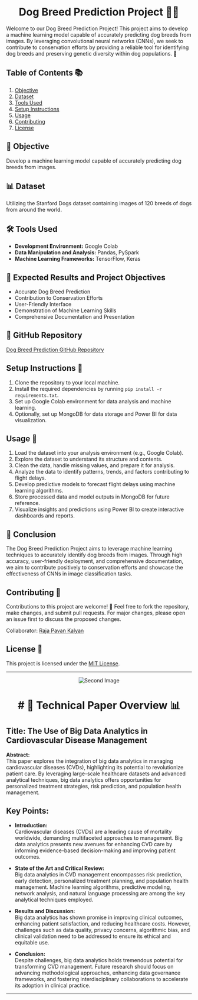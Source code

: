 
<h1 align="center">Dog Breed Prediction Project 🐾🐶</h1>
Welcome to our Dog Breed Prediction Project! This project aims to develop a machine learning model capable of accurately predicting dog breeds from images. By leveraging convolutional neural networks (CNNs), we seek to contribute to conservation efforts by providing a reliable tool for identifying dog breeds and preserving genetic diversity within dog populations. 🚀

## Table of Contents 📚

1. [Objective](#Objective)
2. [Dataset](#dataset)
3. [Tools Used](#tools-used)
4. [Setup Instructions](#setup-instructions)
5. [Usage](#usage)
6. [Contributing](#contributing)
7. [License](#license)


## 🎯 Objective

Develop a machine learning model capable of accurately predicting dog breeds from images.

## 📊 Dataset

Utilizing the Stanford Dogs dataset containing images of 120 breeds of dogs from around the world.

## 🛠️ Tools Used

- **Development Environment:** Google Colab
- **Data Manipulation and Analysis:** Pandas, PySpark
- **Machine Learning Frameworks:** TensorFlow, Keras


## 🚀 Expected Results and Project Objectives

- Accurate Dog Breed Prediction
- Contribution to Conservation Efforts
- User-Friendly Interface
- Demonstration of Machine Learning Skills
- Comprehensive Documentation and Presentation

## 📁 GitHub Repository

[Dog Breed Prediction GitHub Repository](https://github.com/Harsha2001-creater/603.git)


## Setup Instructions 🚀

1. Clone the repository to your local machine.
2. Install the required dependencies by running `pip install -r requirements.txt`.
3. Set up Google Colab environment for data analysis and machine learning.
4. Optionally, set up MongoDB for data storage and Power BI for data visualization.

## Usage 📝

1. Load the dataset into your analysis environment (e.g., Google Colab).
2. Explore the dataset to understand its structure and contents.
3. Clean the data, handle missing values, and prepare it for analysis.
4. Analyze the data to identify patterns, trends, and factors contributing to flight delays.
5. Develop predictive models to forecast flight delays using machine learning algorithms.
6. Store processed data and model outputs in MongoDB for future reference.
7. Visualize insights and predictions using Power BI to create interactive dashboards and reports.

## 🌟 Conclusion

The Dog Breed Prediction Project aims to leverage machine learning techniques to accurately identify dog breeds from images. Through high accuracy, user-friendly deployment, and comprehensive documentation, we aim to contribute positively to conservation efforts and showcase the effectiveness of CNNs in image classification tasks.


## Contributing 👥

Contributions to this project are welcome! 🙌 Feel free to fork the repository, make changes, and submit pull requests. For major changes, please open an issue first to discuss the proposed changes.

Collaborator: [Raja Pavan Kalyan](https://github.com/rajapavankalyan)

## License 📄

This project is licensed under the [MIT License](LICENSE).

---

<p align="center">
  <img src="https://images.pexels.com/photos/7723388/pexels-photo-7723388.jpeg?auto=compress&cs=tinysrgb&w=1260&h=750&dpr=2" alt="Second Image">
</p>


<h1 align="center"># 🚀 Technical Paper Overview 📊</h1>

## Title: The Use of Big Data Analytics in Cardiovascular Disease Management

**Abstract:**  
This paper explores the integration of big data analytics in managing cardiovascular diseases (CVDs), highlighting its potential to revolutionize patient care. By leveraging large-scale healthcare datasets and advanced analytical techniques, big data analytics offers opportunities for personalized treatment strategies, risk prediction, and population health management.

## Key Points:
- **Introduction:**  
  Cardiovascular diseases (CVDs) are a leading cause of mortality worldwide, demanding multifaceted approaches to management. Big data analytics presents new avenues for enhancing CVD care by informing evidence-based decision-making and improving patient outcomes.

- **State of the Art and Critical Review:**  
  Big data analytics in CVD management encompasses risk prediction, early detection, personalized treatment planning, and population health management. Machine learning algorithms, predictive modeling, network analysis, and natural language processing are among the key analytical techniques employed.

- **Results and Discussion:**  
  Big data analytics has shown promise in improving clinical outcomes, enhancing patient satisfaction, and reducing healthcare costs. However, challenges such as data quality, privacy concerns, algorithmic bias, and clinical validation need to be addressed to ensure its ethical and equitable use.

- **Conclusion:**  
  Despite challenges, big data analytics holds tremendous potential for transforming CVD management. Future research should focus on advancing methodological approaches, enhancing data governance frameworks, and fostering interdisciplinary collaborations to accelerate its adoption in clinical practice.

---
